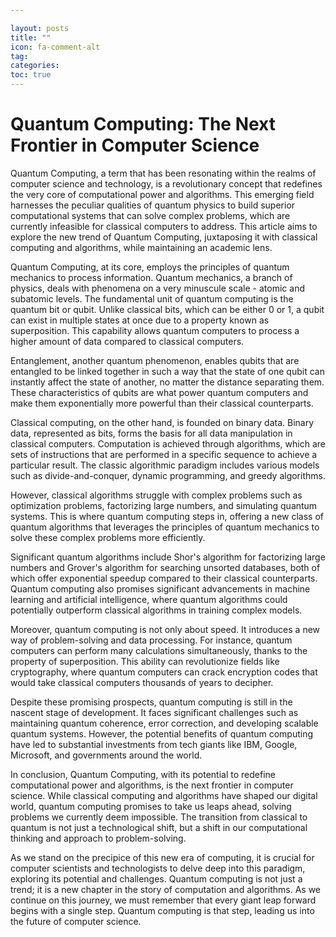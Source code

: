 ```yaml
---

layout: posts
title: ""
icon: fa-comment-alt
tag: 
categories: 
toc: true
---
```



# Quantum Computing: The Next Frontier in Computer Science 

Quantum Computing, a term that has been resonating within the realms of computer science and technology, is a revolutionary concept that redefines the very core of computational power and algorithms. This emerging field harnesses the peculiar qualities of quantum physics to build superior computational systems that can solve complex problems, which are currently infeasible for classical computers to address. This article aims to explore the new trend of Quantum Computing, juxtaposing it with classical computing and algorithms, while maintaining an academic lens.

Quantum Computing, at its core, employs the principles of quantum mechanics to process information. Quantum mechanics, a branch of physics, deals with phenomena on a very minuscule scale - atomic and subatomic levels. The fundamental unit of quantum computing is the quantum bit or qubit. Unlike classical bits, which can be either 0 or 1, a qubit can exist in multiple states at once due to a property known as superposition. This capability allows quantum computers to process a higher amount of data compared to classical computers. 

Entanglement, another quantum phenomenon, enables qubits that are entangled to be linked together in such a way that the state of one qubit can instantly affect the state of another, no matter the distance separating them. These characteristics of qubits are what power quantum computers and make them exponentially more powerful than their classical counterparts.

Classical computing, on the other hand, is founded on binary data. Binary data, represented as bits, forms the basis for all data manipulation in classical computers. Computation is achieved through algorithms, which are sets of instructions that are performed in a specific sequence to achieve a particular result. The classic algorithmic paradigm includes various models such as divide-and-conquer, dynamic programming, and greedy algorithms.

However, classical algorithms struggle with complex problems such as optimization problems, factorizing large numbers, and simulating quantum systems. This is where quantum computing steps in, offering a new class of quantum algorithms that leverages the principles of quantum mechanics to solve these complex problems more efficiently.

Significant quantum algorithms include Shor's algorithm for factorizing large numbers and Grover's algorithm for searching unsorted databases, both of which offer exponential speedup compared to their classical counterparts. Quantum computing also promises significant advancements in machine learning and artificial intelligence, where quantum algorithms could potentially outperform classical algorithms in training complex models.

Moreover, quantum computing is not only about speed. It introduces a new way of problem-solving and data processing. For instance, quantum computers can perform many calculations simultaneously, thanks to the property of superposition. This ability can revolutionize fields like cryptography, where quantum computers can crack encryption codes that would take classical computers thousands of years to decipher.

Despite these promising prospects, quantum computing is still in the nascent stage of development. It faces significant challenges such as maintaining quantum coherence, error correction, and developing scalable quantum systems. However, the potential benefits of quantum computing have led to substantial investments from tech giants like IBM, Google, Microsoft, and governments around the world.

In conclusion, Quantum Computing, with its potential to redefine computational power and algorithms, is the next frontier in computer science. While classical computing and algorithms have shaped our digital world, quantum computing promises to take us leaps ahead, solving problems we currently deem impossible. The transition from classical to quantum is not just a technological shift, but a shift in our computational thinking and approach to problem-solving.

As we stand on the precipice of this new era of computing, it is crucial for computer scientists and technologists to delve deep into this paradigm, exploring its potential and challenges. Quantum computing is not just a trend; it is a new chapter in the story of computation and algorithms. As we continue on this journey, we must remember that every giant leap forward begins with a single step. Quantum computing is that step, leading us into the future of computer science.